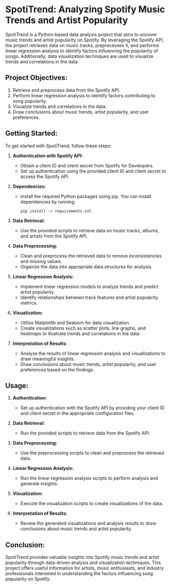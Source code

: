 # SpotiTrend: Analyzing Spotify Music Trends and Artist Popularity

SpotiTrend is a Python-based data analysis project that aims to uncover music trends and artist popularity on Spotify. By leveraging the Spotify API, the project retrieves data on music tracks, preprocesses it, and performs linear regression analysis to identify factors influencing the popularity of songs. Additionally, data visualization techniques are used to visualize trends and correlations in the data.

## Project Objectives:
1. Retrieve and preprocess data from the Spotify API.
2. Perform linear regression analysis to identify factors contributing to song popularity.
3. Visualize trends and correlations in the data.
4. Draw conclusions about music trends, artist popularity, and user preferences.

## Getting Started:
To get started with SpotiTrend, follow these steps:

1. **Authentication with Spotify API:**
   - Obtain a client ID and client secret from Spotify for Developers.
   - Set up authentication using the provided client ID and client secret to access the Spotify API.

2. **Dependencies:**
   - Install the required Python packages using pip. You can install dependencies by running:
     ```
     pip install -r requirements.txt
     ```

3. **Data Retrieval:**
   - Use the provided scripts to retrieve data on music tracks, albums, and artists from the Spotify API.

4. **Data Preprocessing:**
   - Clean and preprocess the retrieved data to remove inconsistencies and missing values.
   - Organize the data into appropriate data structures for analysis.

5. **Linear Regression Analysis:**
   - Implement linear regression models to analyze trends and predict artist popularity.
   - Identify relationships between track features and artist popularity metrics.

6. **Visualization:**
   - Utilize Matplotlib and Seaborn for data visualization.
   - Create visualizations such as scatter plots, line graphs, and heatmaps to illustrate trends and correlations in the data.

7. **Interpretation of Results:**
   - Analyze the results of linear regression analysis and visualizations to draw meaningful insights.
   - Draw conclusions about music trends, artist popularity, and user preferences based on the findings.

## Usage:
1. **Authentication:**
   - Set up authentication with the Spotify API by providing your client ID and client secret in the appropriate configuration files.

2. **Data Retrieval:**
   - Run the provided scripts to retrieve data from the Spotify API.

3. **Data Preprocessing:**
   - Use the preprocessing scripts to clean and preprocess the retrieved data.

4. **Linear Regression Analysis:**
   - Run the linear regression analysis scripts to perform analysis and generate insights.

5. **Visualization:**
   - Execute the visualization scripts to create visualizations of the data.

6. **Interpretation of Results:**
   - Review the generated visualizations and analysis results to draw conclusions about music trends and artist popularity.

## Conclusion:
SpotiTrend provides valuable insights into Spotify music trends and artist popularity through data-driven analysis and visualization techniques. This project offers useful information for artists, music enthusiasts, and industry professionals interested in understanding the factors influencing song popularity on Spotify.

